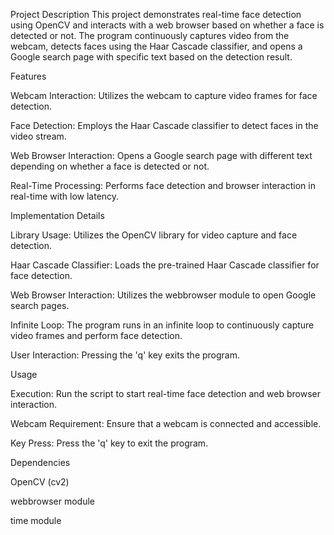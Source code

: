 Project Description
This project demonstrates real-time face detection using OpenCV and interacts with a web browser based on whether a face is detected or not. The program continuously captures video from the webcam, detects faces using the Haar Cascade classifier, and opens a Google search page with specific text based on the detection result.

Features

Webcam Interaction: Utilizes the webcam to capture video frames for face detection.

Face Detection: Employs the Haar Cascade classifier to detect faces in the video stream.

Web Browser Interaction: Opens a Google search page with different text depending on whether a face is detected or not.

Real-Time Processing: Performs face detection and browser interaction in real-time with low latency.

Implementation Details

Library Usage: Utilizes the OpenCV library for video capture and face detection.

Haar Cascade Classifier: Loads the pre-trained Haar Cascade classifier for face detection.

Web Browser Interaction: Utilizes the webbrowser module to open Google search pages.

Infinite Loop: The program runs in an infinite loop to continuously capture video frames and perform face detection.

User Interaction: Pressing the 'q' key exits the program.

Usage

Execution: Run the script to start real-time face detection and web browser interaction.

Webcam Requirement: Ensure that a webcam is connected and accessible.

Key Press: Press the 'q' key to exit the program.

Dependencies

OpenCV (cv2)

webbrowser module

time module

